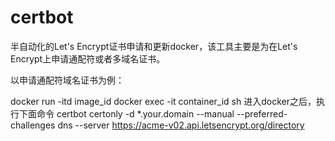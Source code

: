 # certbot
半自动化的Let's Encrypt证书申请和更新docker，该工具主要是为在Let's Encrypt上申请通配符或者多域名证书。

以申请通配符域名证书为例：

docker run -itd image_id
docker exec -it container_id sh
进入docker之后，执行下面命令
certbot certonly  -d *.your.domain --manual --preferred-challenges dns --server https://acme-v02.api.letsencrypt.org/directory
